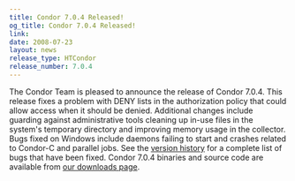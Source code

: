 ```yaml
---
title: Condor 7.0.4 Released!
og_title: Condor 7.0.4 Released!
link: 
date: 2008-07-23
layout: news
release_type: HTCondor
release_number: 7.0.4
---
```


The Condor Team is pleased to announce the release of Condor 7.0.4. This release fixes a problem with DENY lists in the authorization policy that could allow access when it should be denied. Additional changes include guarding against administrative tools cleaning up in-use files in the system's temporary directory and improving memory usage in the collector. Bugs fixed on Windows include daemons failing to start and crashes related to Condor-C and parallel jobs. See the <a href="manual/latest-stable/9_Version_History.html">version history</a> for a complete list of bugs that have been fixed. Condor 7.0.4 binaries and source code are available from <a href="downloads/">our downloads page</a>. 
